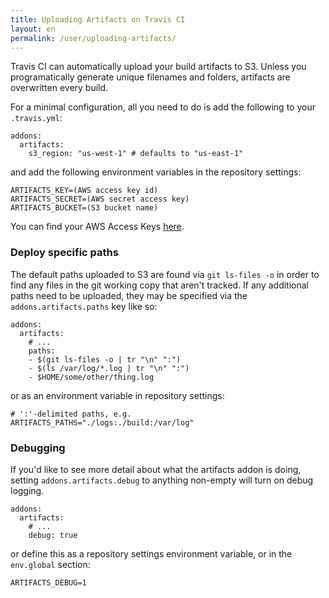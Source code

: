 ```yaml
---
title: Uploading Artifacts on Travis CI
layout: en
permalink: /user/uploading-artifacts/
---
```

<div id="toc">
</div>

Travis CI can automatically upload your build artifacts to S3. Unless you
programatically generate unique filenames and folders, artifacts are
overwritten every build.

For a minimal configuration, all you need to do is add the following to your `.travis.yml`:

    addons:
      artifacts:
        s3_region: "us-west-1" # defaults to "us-east-1"

and add the following environment variables in the repository settings:

    ARTIFACTS_KEY=(AWS access key id)
    ARTIFACTS_SECRET=(AWS secret access key)
    ARTIFACTS_BUCKET=(S3 bucket name)

You can find your AWS Access Keys [here](https://console.aws.amazon.com/iam/home?#security_credential).

### Deploy specific paths

The default paths uploaded to S3 are found via `git ls-files -o` in
order to find any files in the git working copy that aren't tracked.
If any additional paths need to be uploaded, they may be specified via
the `addons.artifacts.paths` key like so:

    addons:
      artifacts:
        # ...
        paths:
        - $(git ls-files -o | tr "\n" ":")
        - $(ls /var/log/*.log | tr "\n" ":")
        - $HOME/some/other/thing.log

or as an environment variable in repository settings:

    # ':'-delimited paths, e.g.
    ARTIFACTS_PATHS="./logs:./build:/var/log"

### Debugging

If you'd like to see more detail about what the artifacts addon is
doing, setting `addons.artifacts.debug` to anything non-empty will turn
on debug logging.

    addons:
      artifacts:
        # ...
        debug: true

or define this as a repository settings environment variable, or in the `env.global` section:

    ARTIFACTS_DEBUG=1
